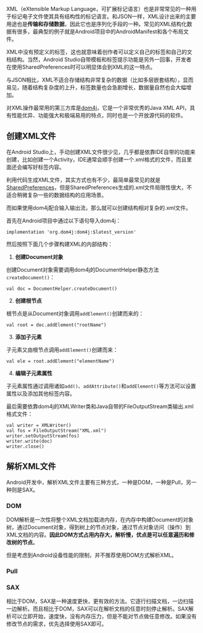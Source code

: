 XML（eXtensible Markup Language，可扩展标记语言）也是非常常见的一种用于标记电子文件使其具有结构性的标记语言。和JSON一样，XML设计出来的主要用途也是**传输和存储数据**，因此它也是序列化手段的一种。常见的XML结构化数据有很多，最典型的例子就是Android项目中的AndroidManifest和各个布局文件。

XML中没有预定义的标签，这也就意味着创作者可以定义自己的标签和自己的文档结构。当然，Android Studio自带模板和标签提示功能是另外一回事，开发者在使用SharedPreferences时可以明显体会到XML的这一特点。

与JSON相比，XML不适合存储结构非常复杂的数据（比如多层嵌套结构），显而易见，随着结构复杂度的上升，标签数量也会急剧增长，数据量自然也会大幅增加。

对XML操作最常用的第三方库是[dom4j](https://search.maven.org/artifact/org.dom4j/dom4j)，它是一个非常优秀的Java XML API，具有性能优异、功能强大和极端易用的特点，同时也是一个开放源代码的软件。

## 创建XML文件

在Android Studio上，手动创建XML文件很少见，几乎都是依靠IDE自带的功能来创建，比如创建一个Activity，IDE通常会顺手创建一个.xml格式的文件，而且里面还会编写好标签内容。

利用代码生成XML文件，其实方式也有不少，最简单最常见的就是[SharedPreferences](Android/sp)，但是SharedPreferences生成的.xml文件局限性很大，不适合稍微复杂一些的数据结构的应用场景。

而如果使用dom4j配合输入输出流，那么就可以创建结构相对复杂的.xml文件。

首先在Android项目中通过以下语句导入dom4j：

```
implementation 'org.dom4j:dom4j:$latest_version'
```

然后按照下面几个步骤构建XML的内部结构：

1. **创建Document对象**

创建Document对象需要调用dom4j的DocumentHelper静态方法`createDocument()`：

```
val doc = DocumentHelper.createDocument()
```

2. **创建根节点**

根节点是从Document对象调用`addElement()`创建而来的：

```
val root = doc.addElement("rootName")
```

3. **添加子元素**

子元素又由根节点调用`addElement()`创建而来：

```
val ele = root.addElement("elementName")
```

4. **编辑子元素属性**

子元素属性通过调用诸如`add()`、`addAttribute()`和`addElement()`等方法可以设置属性以及添加其他标签内容。

最后需要依靠dom4j的XMLWriter类和Java自带的FileOutputStream类输出.xml格式文件：

```
val writer = XMLWriter()
val fos = FileOutputStream("XML.xml")
writer.setOutputStream(fos)
writer.write(doc)
writer.close()
```

## 解析XML文件

Android开发中，解析XML文件主要有三种方式，一种是DOM，一种是Pull，另一种则是SAX。

### DOM

DOM解析是一次性将整个XML文档加载进内存，在内存中构建Document的对象树，通过Document对象，得到树上的节点对象，通过节点对象访问（操作）到XML文档的内容。**因此DOM方式占用内存大，解析慢，优点是可以任意遍历和修改树的节点**。

但是考虑到Android设备性能的限制，并不推荐使用DOM方式解析XML。

### Pull



### SAX

相比于DOM，SAX是一种速度更快，更有效的方法。它逐行扫描文档，一边扫描一边解析。而且相比于DOM，SAX可以在解析文档的任意时刻停止解析。SAX解析可以立即开始，速度快，没有内存压力，但是不能对节点做任意修改。如果没有修改节点的需求，优先选择使用SAX即可。

